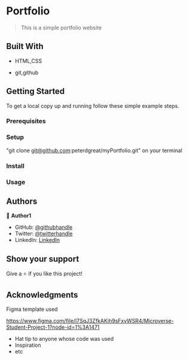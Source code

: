 # Portfolio


> This is a simple portfolio website 


## Built With

- HTML,CSS

- git,github




## Getting Started


To get a local copy up and running follow these simple example steps.

### Prerequisites

### Setup
"git clone git@github.com:peterdgreat/myPortfolio.git" on your terminal 

### Install

### Usage





## Authors

👤 **Author1**

- GitHub: [@githubhandle](https://github.com/peterdgreat)
- Twitter: [@twitterhandle](https://twitter.com/dev_Peter_O)
- LinkedIn: [LinkedIn](https://linkedin.com/in/ajayi-peter-4391ab1b5)





## Show your support

Give a ⭐️ if you like this project!

## Acknowledgments
Figma template used 

https://www.figma.com/file/l7SqJ3ZfkAKih9sFxvWSR4/Microverse-Student-Project-1?node-id=1%3A1471
- Hat tip to anyone whose code was used
- Inspiration
- etc